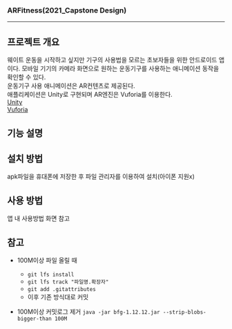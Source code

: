 ### ARFitness(2021_Capstone Design)
-----------------------
## 프로젝트 개요
웨이트 운동을 시작하고 싶지만 기구의 사용법을 모르는 초보자들을 위한 안드로이드 앱이다.
모바일 기기의 카메라 화면으로 원하는 운동기구를 사용하는 애니메이션 동작을 확인할 수 있다.  
운동기구 사용 애니메이션은 AR컨텐츠로 제공된다.  
애플리케이션은 Unity로 구현되며 AR엔진은 Vuforia를 이용한다.  
[Unity](https://unity.com/kr)  
[Vuforia](https://developer.vuforia.com/)  
## 기능 설명


## 설치 방법
apk파일을 휴대폰에 저장한 후 파일 관리자를 이용하여 설치(아이폰 지원x)

## 사용 방법
앱 내 사용방법 화면 참고

## 참고

- 100M이상 파일 올릴 때  
  - `git lfs install`  
  - `git lfs track "파일명.확장자"`  
  - `git add .gitattributes`  
  - 이후 기존 방식대로 커밋  

- 100M이상 커밋로그 제거
`java -jar bfg-1.12.12.jar --strip-blobs-bigger-than 100M`
